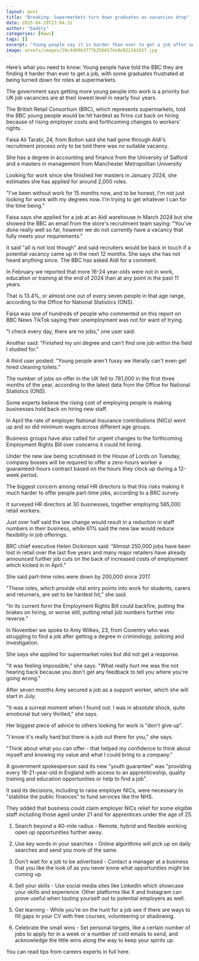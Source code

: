 ```yaml
---
layout: post
title: "Breaking: Supermarkets turn down graduates as vacancies drop"
date: 2025-04-28T23:04:31
author: "badely"
categories: [News]
tags: []
excerpt: "Young people say it is harder than ever to get a job after uni with some being turned down by supermarkets."
image: assets/images/28c4d6963777b2566574e8e9221b1b57.jpg
---
```


Here’s what you need to know: Young people have told the BBC they are finding it harder than ever to get a job, with some graduates frustrated at being turned down for roles at supermarkets.

The government says getting more young people into work is a priority but UK job vacancies are at their lowest level in nearly four years.

The British Retail Consortium (BRC), which represents supermarkets, told the BBC young people would be hit hardest as firms cut back on hiring because of rising employer costs and forthcoming changes to workers' rights.

Faisa Ali Tarabi, 24, from Bolton said she had gone through Aldi's recruitment process only to be told there was no suitable vacancy.

She has a degree in accounting and finance from the University of Salford and a masters in management from Manchester Metropolitan University

Looking for work since she finished her masters in January 2024, she estimates she has applied for around 2,000 roles.

"I've been without work for 15 months now, and to be honest, I'm not just looking for work with my degrees now. I'm trying to get whatever I can for the time being."

Faisa says she applied for a job at an Aldi warehouse in March 2024 but she showed the BBC an email from the store's recruitment team saying: "You've done really well so far, however we do not currently have a vacancy that fully meets your requirements."

It said "all is not lost though" and said recruiters would be back in touch if a potential vacancy came up in the next 12 months. She says she has not heard anything since. The BBC has asked Aldi for a comment.

In February we reported that more 16-24 year-olds were not in work, education or training at the end of 2024 than at any point in the past 11 years.

That is 13.4%, or almost one out of every seven people in that age range, according to the Office for National Statistics (ONS).

Faisa was one of hundreds of people who commented on this report on BBC News TikTok saying their unemployment was not for want of trying. 

"I check every day, there are no jobs," one user said.

Another said: "Finished my uni degree and can't find one job within the field I studied for."

A third user posted: "Young people aren't fussy we literally can't even get hired cleaning toilets."

The number of jobs on offer in the UK fell to 781,000 in the first three months of the year, according to the latest data from the Office for National Statistics (ONS).

Some experts believe the rising cost of employing people is making businesses hold back on hiring new staff.

In April the rate of employer National Insurance contributions (NICs) went up and so did minimum wages across different age groups.

Business groups have also called for urgent changes to the forthcoming Employment Rights Bill over concerns it could hit hiring.

Under the new law being scrutinised in the House of Lords on Tuesday, company bosses will be required to offer a zero-hours worker a guaranteed-hours contract based on the hours they clock up during a 12-week period.

The biggest concern among retail HR directors is that this risks making it much harder to offer people part-time jobs, according to a BRC survey.

It surveyed HR directors at 30 businesses, together employing 585,000 retail workers.

Just over half said the law change would result in a reduction in staff numbers in their business, while 61% said the new law would reduce flexibility in job offerings.

BRC chief executive Helen Dickinson said: "Almost 250,000 jobs have been lost in retail over the last five years and many major retailers have already announced further job cuts on the back of increased costs of employment which kicked in in April."

She said part-time roles were down by 200,000 since 2017. 

"These roles, which provide vital entry points into work for students, carers and returners, are set to be hardest hit," she said.

"In its current form the Employment Rights Bill could backfire, putting the brakes on hiring, or worse still, putting retail job numbers further into reverse."

In November we spoke to Amy Wilkes, 23, from Coventry who was struggling to find a job after getting a degree in criminology, policing and investigation.

She says she applied for supermarket roles but did not get a response.

"It was feeling impossible," she says. "What really hurt me was the not hearing back because you don't get any feedback to tell you where you're going wrong."

After seven months Amy secured a job as a support worker, which she will start in July.

"It was a surreal moment when I found out. I was in absolute shock, quite emotional but very thrilled," she says. 

Her biggest piece of advice to others looking for work is "don't give up".

"I know it's really hard but there is a job out there for you," she says.

"Think about what you can offer - that helped my confidence to think about myself and knowing my value and what I could bring to a company."

A government spokesperson said its new "youth guarantee" was "providing every 18-21-year-old in England with access to an apprenticeship, quality training and education opportunities or help to find a job".

It said its decisions, including to raise employer NICs, were necessary to "stabilise the public finances" to fund services like the NHS. 

They added that business could claim employer NICs relief for some eligible staff including those aged under 21 and for apprentices under the age of 25.

1. Search beyond a 40-mile radius - Remote, hybrid and flexible working open up opportunities further away.

2. Use key words in your searches - Online algorithms will pick up on daily searches and send you more of the same.

3. Don't wait for a job to be advertised - Contact a manager at a business that you like the look of as you never know what opportunities might be coming up.

4. Sell your skills - Use social media sites like LinkedIn which showcase your skills and experience. Other platforms like X and Instagram can prove useful when touting yourself out to potential employers as well.

5. Get learning - While you're on the hunt for a job see if there are ways to fill gaps in your CV with free courses, volunteering or shadowing.

6. Celebrate the small wins - Set personal targets, like a certain number of jobs to apply for in a week or a number of cold emails to send, and acknowledge the little wins along the way to keep your spirits up.

You can read tips from careers experts in full here.


